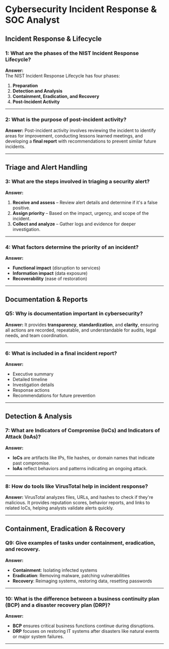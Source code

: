 # Cybersecurity Incident Response & SOC Analyst

## Incident Response & Lifecycle

### 1: What are the phases of the NIST Incident Response Lifecycle?
**Answer:**  
The NIST Incident Response Lifecycle has four phases:  
1. **Preparation**  
2. **Detection and Analysis**  
3. **Containment, Eradication, and Recovery**  
4. **Post-Incident Activity**

---

### 2: What is the purpose of post-incident activity?
**Answer:**
Post-incident activity involves reviewing the incident to identify areas for improvement, conducting lessons learned meetings, and developing a **final report** with recommendations to prevent similar future incidents.

---

## Triage and Alert Handling

### 3: What are the steps involved in triaging a security alert?
**Answer:**
1. **Receive and assess** – Review alert details and determine if it's a false positive.  
2. **Assign priority** – Based on the impact, urgency, and scope of the incident.  
3. **Collect and analyze** – Gather logs and evidence for deeper investigation.

---

### 4: What factors determine the priority of an incident?
**Answer:**
- **Functional impact** (disruption to services)  
- **Information impact** (data exposure)  
- **Recoverability** (ease of restoration)

---

## Documentation & Reports

### Q5: Why is documentation important in cybersecurity?
**Answer:**
It provides **transparency**, **standardization**, and **clarity**, ensuring all actions are recorded, repeatable, and understandable for audits, legal needs, and team coordination.

---

### 6: What is included in a final incident report?
**Answer:**
- Executive summary  
- Detailed timeline  
- Investigation details  
- Response actions  
- Recommendations for future prevention

---

## Detection & Analysis

### 7: What are Indicators of Compromise (IoCs) and Indicators of Attack (IoAs)?
**Answer:**
- **IoCs** are artifacts like IPs, file hashes, or domain names that indicate past compromise.  
- **IoAs** reflect behaviors and patterns indicating an ongoing attack.

---

### 8: How do tools like VirusTotal help in incident response?
**Answer:**
VirusTotal analyzes files, URLs, and hashes to check if they're malicious. It provides reputation scores, behavior reports, and links to related IoCs, helping analysts validate alerts quickly.

---

## Containment, Eradication & Recovery

### Q9: Give examples of tasks under containment, eradication, and recovery.
**Answer:**
- **Containment**: Isolating infected systems  
- **Eradication**: Removing malware, patching vulnerabilities  
- **Recovery**: Reimaging systems, restoring data, resetting passwords

---

### 10: What is the difference between a business continuity plan (BCP) and a disaster recovery plan (DRP)?
**Answer:**
- **BCP** ensures critical business functions continue during disruptions.  
- **DRP** focuses on restoring IT systems after disasters like natural events or major system failures.

---

